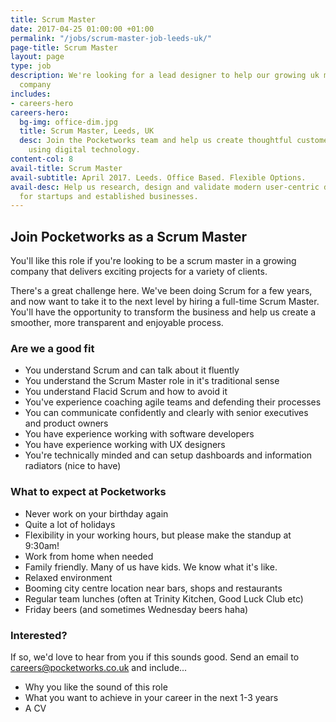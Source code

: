 ```yaml
---
title: Scrum Master
date: 2017-04-25 01:00:00 +01:00
permalink: "/jobs/scrum-master-job-leeds-uk/"
page-title: Scrum Master
layout: page
type: job
description: We're looking for a lead designer to help our growing uk mobile apps
  company
includes:
- careers-hero
careers-hero:
  bg-img: office-dim.jpg
  title: Scrum Master, Leeds, UK
  desc: Join the Pocketworks team and help us create thoughtful customer experiences
    using digital technology.
content-col: 8
avail-title: Scrum Master
avail-subtitle: April 2017. Leeds. Office Based. Flexible Options.
avail-desc: Help us research, design and validate modern user-centric digital products
  for startups and established businesses.
---
```


## Join Pocketworks as a Scrum Master

You'll like this role if you're looking to be a scrum master in a growing company that delivers exciting projects for a variety of clients. 

There's a great challenge here. We've been doing Scrum for a few years, and now want to take it to the next level by hiring a full-time Scrum Master. You'll have the opportunity to transform the business and help us create a smoother, more transparent and enjoyable process.

### Are we a good fit

* You understand Scrum and can talk about it fluently
* You understand the Scrum Master role in it's traditional sense
* You understand Flacid Scrum and how to avoid it
* You've experience coaching agile teams and defending their processes
* You can communicate confidently and clearly with senior executives and product owners
* You have experience working with software developers
* You have experience working with UX designers
* You're technically minded and can setup dashboards and information radiators (nice to have)


### What to expect at Pocketworks

* Never work on your birthday again
* Quite a lot of holidays
* Flexibility in your working hours, but please make the standup at 9:30am!
* Work from home when needed
* Family friendly. Many of us have kids. We know what it's like.
* Relaxed environment 
* Booming city centre location near bars, shops and restaurants
* Regular team lunches (often at Trinity Kitchen, Good Luck Club etc)
* Friday beers (and sometimes Wednesday beers haha)


### Interested?

If so, we'd love to hear from you if this sounds good. Send an email to [careers@pocketworks.co.uk](mailto:careers@pocketworks.co.uk) and include...

* Why you like the sound of this role
* What you want to achieve in your career in the next 1-3 years
* A CV
